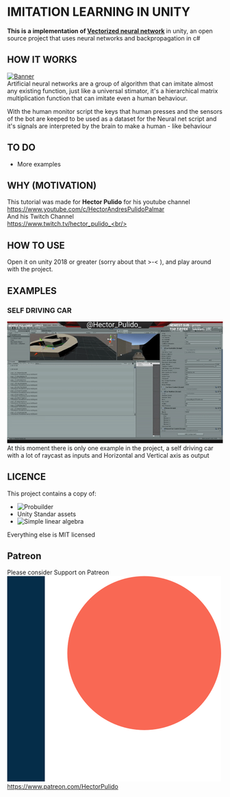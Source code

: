 # IMITATION LEARNING IN UNITY
<b>This is a implementation of [Vectorized neural network](https://github.com/HectorPulido/Vectorized-multilayer-neural-network) </b>in unity, an open source project that uses neural networks and backpropagation in c# <br/>

## HOW IT WORKS
[![Banner](http://img.youtube.com/vi/HRYYxJd9qiA/0.jpg)](https://www.youtube.com/watch?v=HRYYxJd9qiA) <br/>
Artificial neural networks are a group of algorithm that can imitate almost any existing function, just like a universal stimator, it's a hierarchical matrix multiplication function that can imitate even a human behaviour.

With the human monitor script the keys that human presses and the sensors of the bot are keeped to be used as a dataset for the Neural net script and it's signals are interpreted by the brain to make a human - like behaviour 

## TO DO
- More examples

## WHY (MOTIVATION)
This tutorial was made for <b>Hector Pulido</b> for his youtube channel <br/>
https://www.youtube.com/c/HectorAndresPulidoPalmar <br/>
And his Twitch Channel<br/>
https://www.twitch.tv/hector_pulido_<br/>

## HOW TO USE
Open it on unity 2018 or greater (sorry about that >-< ), and play around with the project.

## EXAMPLES

### SELF DRIVING CAR
![Example](/Images/ExampleImage.gif) <br/>
At this moment there is only one example in the project, a self driving car with a lot of raycast as inputs and Horizontal and Vertical axis as output

## LICENCE
This project contains a copy of:
* ![Probuilder](https://assetstore.unity.com/packages/tools/modeling/probuilder-111418)
* Unity Standar assets
* ![Simple linear algebra](https://github.com/HectorPulido/Simple_Linear_Algebra)

Everything else is MIT licensed

## Patreon
Please consider Support on Patreon<br/>
![Please consider support on patreon](/Images/Patreon.png)<br/>
https://www.patreon.com/HectorPulido